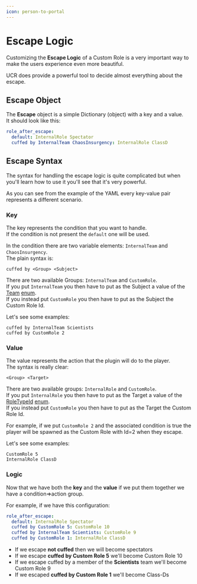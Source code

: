 ```yaml
---
icon: person-to-portal
---
```


# Escape Logic

Customizing the **Escape Logic** of a Custom Role is a very important way to make the users experience even more beautiful.

UCR does provide a powerful tool to decide almost everything about the escape.

## Escape Object

The **Escape** object is a simple Dictionary (object) with a key and a value.\
It should look like this:

```yaml
role_after_escape:
  default: InternalRole Spectator
  cuffed by InternalTeam ChaosInsurgency: InternalRole ClassD
```

## Escape Syntax

The syntax for handling the escape logic is quite complicated but when you'll learn how to use it you'll see that it's very powerful.

As you can see from the example of the YAML every key-value pair represents a different scenario.

### Key

The key represents the condition that you want to handle.\
If the condition is not present the `default` one will be used.

In the condition there are two variable elements: `InternalTeam` and `ChaosInsurgency`.\
The plain syntax is:

```
cuffed by <Group> <Subject>
```

There are two available Groups: `InternalTeam` and `CustomRole`.\
If you put `InternalTeam` you then have to put as the Subject a value of the [Team](../../syntax-notions/enums.md#roletypeid-and-team) [enum](../../syntax-notions/enums.md).\
If you instead put `CustomRole` you then have to put as the Subject the Custom Role Id.

Let's see some examples:

```
cuffed by InternalTeam Scientists
cuffed by CustomRole 2
```

### Value

The value represents the action that the plugin will do to the player.\
The syntax is really clear:

```
<Group> <Target>
```

There are two available groups: `InternalRole` and `CustomRole`.\
If you put `InternalRole` you then have to put as the Target a value of the [RoleTypeId](../../syntax-notions/enums.md#roletypeid-and-team) [enum](../../syntax-notions/enums.md).\
If you instead put `CustomRole` you then have to put as the Target the Custom Role Id.

For example, if we put `CustomRole 2` and the associated condition is true the player will be spawned as the Custom Role with Id=2 when they escape.

Let's see some examples:

```
CustomRole 5
InternalRole ClassD
```

### Logic

Now that we have both the **key** and the **value** if we put them together we have a condition=>action group.

For example, if we have this configuration:

```yaml
role_after_escape:
  default: InternalRole Spectator
  cuffed by CustomRole 5: CustomRole 10
  cuffed by InternalTeam Scientists: CustomRole 9
  cuffed by CustomRole 1: InternalRole ClassD
```

* If we escape **not cuffed** then we will become spectators
* If we escape **cuffed by Custom Role 5** we'll become Custom Role 10
* If we escape cuffed by a member of the **Scientists** team we'll become Custom Role 9
* If we escaped **cuffed by Custom Role 1** we'll become Class-Ds
